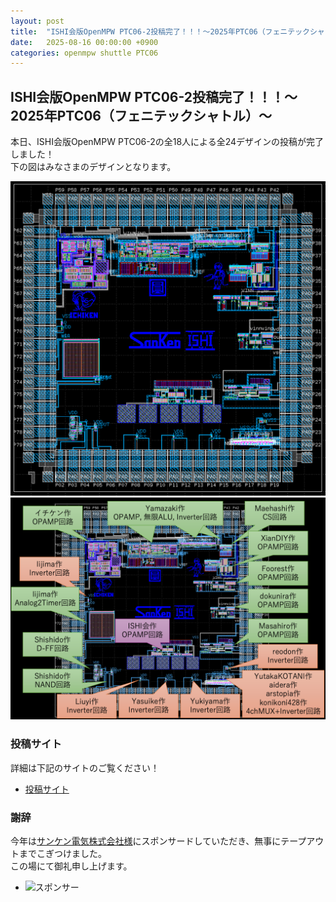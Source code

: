```yaml
---
layout: post
title:  "ISHI会版OpenMPW PTC06-2投稿完了！！！～2025年PTC06（フェニテックシャトル）～"
date:   2025-08-16 00:00:00 +0900
categories: openmpw shuttle PTC06
---
```

## ISHI会版OpenMPW PTC06-2投稿完了！！！～2025年PTC06（フェニテックシャトル）～
本日、ISHI会版OpenMPW PTC06-2の全18人による全24デザインの投稿が完了しました！  
下の図はみなさまのデザインとなります。  

  ![みんなのデザイン](https://github.com/ishi-kai/ISHI-KAI_Multiple_Projects_OpenMPW_PTC06-2/blob/main/Submitted/all_members_layout.png?raw=true)  
  ![みんなのデザインとラベル](https://github.com/ishi-kai/ISHI-KAI_Multiple_Projects_OpenMPW_PTC06-2/blob/main/Submitted/all_members_layout_using.png?raw=true)  
### 投稿サイト
詳細は下記のサイトのご覧ください！  
- [投稿サイト](https://github.com/ishi-kai/ISHI-KAI_Multiple_Projects_OpenMPW_PTC06-2)  


### 謝辞
今年は[サンケン電気株式会社様](https://www.sanken-ele.co.jp/)にスポンサードしていただき、無事にテープアウトまでこぎつけました。  
この場にて御礼申し上げます。  

- ![スポンサー](https://ishi-kai.org/assets/images/shuttle/ISHIKAI_OpenMPW_PTC06_2.png)
